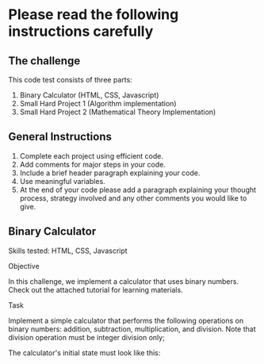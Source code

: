 # Please read the following instructions carefully

The challenge
-----------------------------------------------------------------------------------------

This code test consists of three parts:
1. Binary Calculator (HTML, CSS, Javascript)
2. Small Hard Project 1 (Algorithm implementation)
3. Small Hard Project 2 (Mathematical Theory Implementation)

General Instructions
------------------------------------------------------------------------------------------

1. Complete each project using efficient code.
2. Add comments for major steps in your code.
3. Include a brief header paragraph explaining your code.
4. Use meaningful variables.
5. At the end of your code please add a paragraph explaining your thought process, strategy involved and any other comments you would like to give.


Binary Calculator
-----------------------------------------------------------------------------------------

Skills tested: HTML, CSS, Javascript

Objective

In this challenge, we implement a calculator that uses binary numbers. Check out the attached tutorial for learning materials.

Task

Implement a simple calculator that performs the following operations on binary numbers: addition, subtraction, multiplication, and division. Note that division operation must be integer division only; 

The calculator's initial state must look like this:
